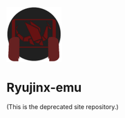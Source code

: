 ![](https://github.com/zoltx23/ryujinx-emu/blob/master/img/Ryujinx_logo_128.png?raw=true)
# Ryujinx-emu 
(This is the deprecated site repository.) 
